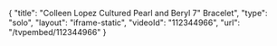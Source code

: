 {
    "title": "Colleen Lopez Cultured Pearl and Beryl 7\" Bracelet",
    "type": "solo",
    "layout": "iframe-static",
    "videoId": "112344966",
    "url": "\/tvpembed\/112344966"
}